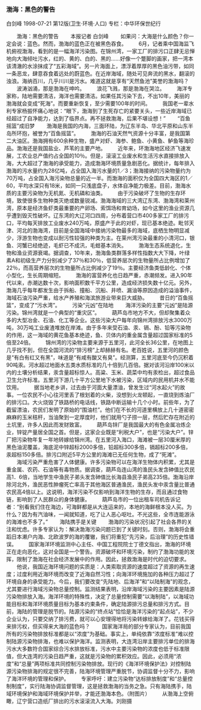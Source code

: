 ### 渤海：黑色的警告
白剑峰
1998-07-21
第12版(卫生·环境·人口)
专栏：中华环保世纪行

　　渤海：黑色的警告
　　本报记者  白剑峰
　　如果问：大海是什么颜色？你一定会说：蓝色。然而，渤海的蓝色正在被黑色吞食。
　　6月，记者乘中国海监飞机俯视渤海，看到的是一幅海洋污染图。在锦州湾，一家工厂的排污口正肆无忌惮地向大海倾吐污水，红的、黄的、白的、黑的……好像一个蹩脚的画家，把一湾本该清澈的水涂抹成了“五彩海域”。另一片海面上，漂浮着厚厚的黑色油污带，如同一条恶龙，肆意吞食着远处的蔚蓝色。在近岸海域，随处可见奔流的黑水，翻滚的浊浪。海纳百川，几乎川川是污水。难道这就是享有“天然鱼池”美誉的渤海吗？
　　波涛汹涌，那是渤海在呻吟。
　　浪花飞溅，那是渤海在哭泣。
　　海洋专家称，陆地需要清洁，海洋也需要清洁。如果任其污染下去，不出10年，美丽的渤海就会变成“死海”。而要重新恢复，至少需要100年的时间。
　　我国老一辈水利专家杨振怀痛心地说：“眼下，渤海到了生死存亡的紧要关头，一些近岸海域已经超过了自净能力，达到了临界点。再不拯救渤海，后果不堪设想！”
　　“百鱼摇篮”成旧梦
　　渤海是我国的内海，三面环陆，为辽东半岛、华北平原和山东半岛所环抱，被誉为“百鱼摇篮”。
　　渤海的石油天然气资源十分丰富，是我国第二大油区。渤海拥有600余种生物，盛产对虾、海参、鲍鱼、小黄鱼、鲈鱼等海珍品。渤海还是我国盐业、芦苇的主要产地。
　　近年来，环渤海地区经济飞速发展，工农业总产值约占全国的10％。但是，滚滚工业废水和生活污水直接排放入海，大大超过了渤海的承受能力，造成渤海环境质量急剧恶化。据统计，每年排入渤海的污水量约为28亿吨，占全国入海污水量的1／3；渤海接纳的污染物量约为70万吨，占全国入海污染物总量的近一半。而渤海的面积仅为全国四大海区的1／60，平均水深只有18米，如同一只浅底盘子，水体自净能力极差。目前，渤海水质的主要污染物为无机氮、无机磷和油类。
　　由于污染破坏了生物的生存环境，致使很多生物种类灭绝或数量锐减。渤海海域的三大湾辽东湾、渤海湾和莱州湾，原本是经济鱼虾类最重要的产卵场、索饵场和育幼场，如今这里的渔业资源几乎遭到毁灭性破坏。辽东湾的大辽河口四周，分布着营口市400多家工厂的排污口，平均每天排放工业废水240万吨，原盛产于此的对虾，现已基本绝迹。毗邻天津、河北的渤海湾，目前是全国海域中接纳污染物最多的海域，底栖生物明显减少，浮游生物也变成以耐污性较强的种类为主。在莱州湾污染最重的小清河口，银鱼、河蟹已经绝迹，毛虾已不成汛，毛蚶基本消失。
　　渤海生态系统退化，生物和渔业资源衰竭。据调查，10年来，渤海鱼类群落多样性指数大大下降，叶绿素A和初级生产力分别减少了37％和30％，低营养层次的生物量所占比例增加了22％，而高营养层次的生物量所占比例减少了19％。主要经济鱼类低龄化、个体小型化，生长周期缩短。
　　渤海的富营养化也日趋严重，赤潮频发。进入90年代以来，赤潮达数十次，影响面积数千平方公里，造成经济损失数十亿元。另外，渤海几乎每年都发生由于拆船、撞船、沉船、井喷、漏油等原因造成的溢油事件，海域石油污染严重，给水产养殖和海滨旅游业带来巨大威胁。
　　昔日的“百鱼摇篮”，变成了“污水湾”。
　　污染“元凶”在陆地
　　海洋污染的主要“元凶”是陆源污染。锦州湾就是一个典型的“重灾区”。
　　葫芦岛市地方不大，但却聚集着众多的大型冶金、石油、化工等企业。这些污染大户每年向锦州湾排放污水3000万吨，30万吨工业废渣堆放在岸滩。由于多年来受石油、汞、镉、酚、铅等污染物的作用，这一海域的黄花鱼基本绝迹，鱼、贝体内的重金属含量超过国家标准的5倍至24倍。
　　锦州湾的污染物主要来源于五里河，此河全长36公里，在地图上几乎找不到，但在全国河流的“排污榜”上却赫赫有名。老百姓说，五里河的颜色是“有白有红又有黑”，味道是“有咸有酸又有臭”。经测算，五里河底至今仍沉积着90吨汞。河水超过地面水五类水质标准的几十倍到几百倍。据对该河沿岸100米以内的土壤分析结果，汞含量超标惊人。高粱、玉米、蔬菜中均有汞检出，超过食品卫生允许标准。五里河下游几十平方公里地下水被污染，区域内的民用机井水不能饮用。
　　据当地老乡讲，过去由于河面大量漂油，曾发生过“河水起火”的故事。一位农民不小心往河里丢了根划着的火柴，没想到火龙顿起，一直烧到炼油厂的排污口。大火烧毁了铁路桥的电话线，铁路中断运输十几个小时。前些年，为了截留漂油，农民们发明了原始的“围油栏”。他们在不长的河道里横放上几十道密密麻麻的玉米秸秆，当油聚到一定厚度时，他们就用勺子捞一层，然后贮存在附近的土坑里，许多人因此而发财致富。
　　葫芦岛锌厂是我国最大的有色金属冶炼企业，锌锭产量居全国之首。但是，这家企业既是“利税大户”，也是“污染大户”。锌厂把污染物年复一年地转嫁给锦州湾。在五里河入海口，海滩被一层30厘米厚的黑色油泥覆盖，海底泥中锌超标2000多倍，铅超标300多倍，镉超标200多倍，汞超标150多倍。排污口附近5平方公里的海滩已无任何生物，成了“死滩”。
　　海域污染严重危害了人体健康。许多污染物可以在海洋生物体内积累，尤其是重金属、农药、石油等有毒物质。据调查，葫芦岛连山湾的渔民头发含砷值比农民高1．6倍，当地学生中渔民子弟头发含砷值比长海县渔民子弟高235倍。渤海沿岸除河北外，渔民恶性肿瘤死亡率高于其他海区普通渔民，渔民头发中汞含量比普通农民高4倍以上。这说明，海洋污染不仅影响到海洋生物的生存，而且通过食物链，影响到了人民群众的身体健康。
　　葫芦岛市的一位出租车司机告诉记者：“别看我们住在海边，可海鲜都是从大连运来的，本地的海鲜根本没人买。为什么？因为有汽油味，一闻就知道，吃了让人恶心呕吐。不光这些，全市连能游泳的海滩也不多了。”
　　海陆携手是关键
　　渤海的污染状况引起了社会各界的关注和忧虑。许多专家认为：解决渤海污染问题已到了关键时刻。否则，渤海将会重蹈日本濑户内海、北欧波罗的海的覆辙，我们将重犯“先污染，后治理”的历史性错误。
　　国家海洋环境监测中心主任、中国工程院院士丁德文指出，渤海的环境正在走向恶化，这对全国是一个警告。资源破坏和环境污染，制约了渤海功能的发挥，限制了渤海在社会经济发展中的作用。因此，拯救渤海是时代的迫切要求。
　　他说，我国近海环境问题的实质是：人类索取资源的速度超过了资源的再生速度；过度利用近海环境而改变了近海自然习性；向海洋环境施加的各种压力超过了环境自身的承受能力。今后，我们要改变“先陆地、后海洋”和“以陆制海”的观念，尤其要进行海域污染物总量控制。监测结果表明，沿岸海域污染的主要因素是陆源污染物排放入海。海洋环境的特殊性，决定了总量控制需要“以海制陆”，以海域功能目标和海洋环境质量目标为基本约束条件，确定陆源排污总量和排污方式。目前，海陆的管理是脱节的。陆源污染的“终点站”恰恰是海洋污染的“起点站”，不少企业认为，只要交纳了排污费，就可以心安理得地将污染转嫁给海洋了。花钱买得来排污权，但买得来大海的蓝色吗？
　　国家海洋局的部分专家认为，目前我国所有的污染物排放标准都是以“浓度”为基础。事实上，单纯依靠“浓度标准”难以控制陆源污染物排海，也难以保护海洋。监测表明，大连湾沿岸主要排污单位的排海污水大多数符合国家综合污水排放标准，污水中主要污染物的浓度也低于标准限值，但大连湾的污染日趋严重，这就是污染物的累积效应。因此，必须用“浓度”和“总量”两项标准共同控制污染物排放。现行的《海洋环境保护法》对控制陆源污染物排海的规定很不完善，陆海环境管理严重脱节，协调监督十分不力，影响了海洋环境的管理和保护。
　　专家呼吁：建立污染物“达标排放制度”和“总量控制制度”，实行陆海协调监督管理，这是拯救渤海的当务之急。只有海陆携手，陆域环境保护和海域环境保护并举，才能还渤海本色。（附图片）
　　从渤海上空俯瞰，辽宁营口造纸厂排出的污水滚滚流入大海。刘刚摄

